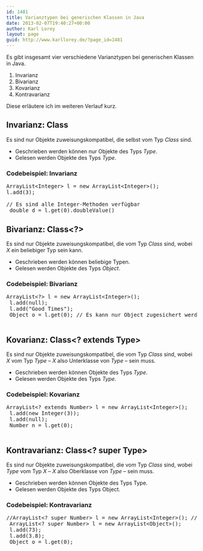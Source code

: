 ```yaml
---
id: 1481
title: Varianztypen bei generischen Klassen in Java
date: 2013-02-07T19:40:27+00:00
author: Karl Lorey
layout: page
guid: http://www.karllorey.de/?page_id=1481
---
```

Es gibt insgesamt vier verschiedene Varianztypen bei generischen Klassen in Java.

  1. Invarianz
  2. Bivarianz
  3. Kovarianz
  4. Kontravarianz

Diese erläutere ich im weiteren Verlauf kurz.

## Invarianz: Class<Type>

Es sind nur Objekte zuweisungskompatibel, die selbst vom Typ _Class<Type>_ sind.

  * Geschrieben werden können nur Objekte des Typs _Type_.
  * Gelesen werden Objekte des Typs _Type_.

### Codebeispiel: Invarianz

<pre class="brush: java; title: ; notranslate" title="">ArrayList&lt;Integer&gt; l = new ArrayList&lt;Integer&gt;();
l.add(3);

// Es sind alle Integer-Methoden verfügbar
 double d = l.get(0).doubleValue()
</pre>

## Bivarianz: Class<?>

Es sind nur Objekte zuweisungskompatibel, die vom Typ _Class<X>_ sind, wobei _X_ ein beliebiger Typ sein kann.

  * Geschrieben werden können beliebige Typen.
  * Gelesen werden Objekte des Typs _Object_.

### Codebeispiel: Bivarianz

<pre class="brush: java; title: ; notranslate" title="">ArrayList&lt;?&gt; l = new ArrayList&lt;Integer&gt;();
 l.add(null);
 l.add("Good Times");
 Object o = l.get(0); // Es kann nur Object zugesichert werden
 </pre>

## Kovarianz: Class<? extends Type>

Es sind nur Objekte zuweisungskompatibel, die vom Typ _Class<X>_ sind, wobei _X_ vom Typ _Type_ &#8211; _X_ also Unterklasse von _Type_ &#8211; sein muss.

  * Geschrieben werden können Objekte des Typs _Type_.
  * Gelesen werden Objekte des Typs _Type_.

### Codebeispiel: Kovarianz

<pre class="brush: java; title: ; notranslate" title="">ArrayList&lt;? extends Number&gt; l = new ArrayList&lt;Integer&gt;();
 l.add(new Integer(3));
 l.add(null);
 Number n = l.get(0);
 </pre>

## Kontravarianz: Class<? super Type>

Es sind nur Objekte zuweisungskompatibel, die vom Typ _Class<X>_ sind, wobei _Type_ vom Typ _X_ &#8211; _X_ also Oberklasse von _Type_ &#8211; sein muss.

  * Geschrieben werden können Objekte des Typs Type.
  * Gelesen werden Objekte des Typs Object.

### Codebeispiel: Kontravarianz

<pre class="brush: java; title: ; notranslate" title="">//ArrayList&lt;? super Number&gt; l = new ArrayList&lt;Integer&gt;(); //funktioniert hier nicht
 ArrayList&lt;? super Number&gt; l = new ArrayList&lt;Object&gt;();
 l.add(73);
 l.add(3.8);
 Object o = l.get(0);
 </pre>